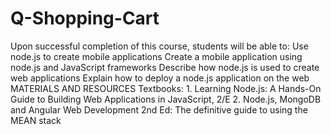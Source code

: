 # Q-Shopping-Cart
Upon successful completion of this course, students will be able to:  Use node.js to create mobile applications Create a mobile application using node.js and JavaScript frameworks Describe how node.js is used to create web applications Explain how to deploy a node.js application on the web MATERIALS AND RESOURCES  Textbooks:  1.  Learning Node.js: A Hands-On Guide to Building Web Applications in JavaScript, 2/E  2.  Node.js, MongoDB and Angular Web Development 2nd Ed: The definitive guide to using the MEAN stack
